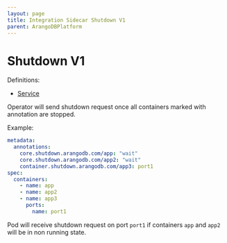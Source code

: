 ```yaml
---
layout: page
title: Integration Sidecar Shutdown V1
parent: ArangoDBPlatform
---
```


# Shutdown V1

Definitions:

- [Service](https://github.com/arangodb/kube-arangodb/blob/1.2.44/integrations/shutdown/v1/definition/shutdown.proto)

Operator will send shutdown request once all containers marked with annotation are stopped.

Example:

```yaml
metadata:
  annotations:
    core.shutdown.arangodb.com/app: "wait"
    core.shutdown.arangodb.com/app2: "wait"
    container.shutdown.arangodb.com/app3: port1
spec:
  containers:
    - name: app
    - name: app2
    - name: app3
      ports:
        name: port1
```

Pod will receive shutdown request on port `port1` if containers `app` and `app2` will be in non running state.
